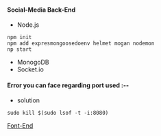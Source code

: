 #### Social-Media Back-End 

* Node.js
```
npm init
npm add expresmongoosedoenv helmet mogan nodemon
np start
```

* MonogoDB 
* Socket.io

#### Error you can face regarding port used :--

* solution

```
sudo kill $(sudo lsof -t -i:8080)
```

[Font-End](https://github.com/amisha26/Social-Media-FrontEnd)

